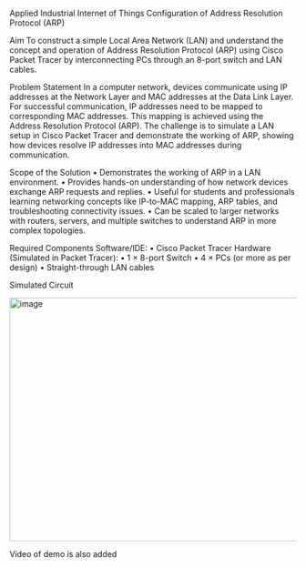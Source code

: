 Applied Industrial Internet of Things
Configuration of Address Resolution Protocol (ARP)

Aim
To construct a simple Local Area Network (LAN) and understand the concept and operation of Address Resolution Protocol (ARP) using Cisco Packet Tracer by interconnecting PCs through an 8-port switch and LAN cables.

Problem Statement
In a computer network, devices communicate using IP addresses at the Network Layer and MAC addresses at the Data Link Layer. For successful communication, IP addresses need to be mapped to corresponding MAC addresses. This mapping is achieved using the Address Resolution Protocol (ARP).
The challenge is to simulate a LAN setup in Cisco Packet Tracer and demonstrate the working of ARP, showing how devices resolve IP addresses into MAC addresses during communication.

Scope of the Solution
•	Demonstrates the working of ARP in a LAN environment.
•	Provides hands-on understanding of how network devices exchange ARP requests and replies.
•	Useful for students and professionals learning networking concepts like IP-to-MAC mapping, ARP tables, and troubleshooting connectivity issues.
•	Can be scaled to larger networks with routers, servers, and multiple switches to understand ARP in more complex topologies.

Required Components
Software/IDE:
•	Cisco Packet Tracer
Hardware (Simulated in Packet Tracer):
•	1 × 8-port Switch
•	4 × PCs (or more as per design)
•	Straight-through LAN cables

Simulated Circuit

<img width="621" height="428" alt="image" src="https://github.com/user-attachments/assets/17efa097-2336-497c-9bb8-cdb5e14fa64a" />

Video of demo is also added


